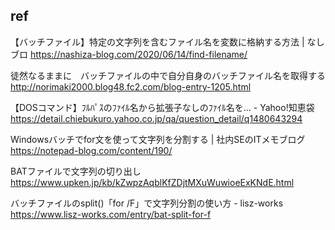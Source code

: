 ## ref



【バッチファイル】特定の文字列を含むファイル名を変数に格納する方法 | なしブロ
https://nashiza-blog.com/2020/06/14/find-filename/

徒然なるままに　バッチファイルの中で自分自身のバッチファイル名を取得する
http://norimaki2000.blog48.fc2.com/blog-entry-1205.html

【DOSコマンド】ﾌﾙﾊﾟｽのﾌｧｲﾙ名から拡張子なしのﾌｧｲﾙ名を... - Yahoo!知恵袋
https://detail.chiebukuro.yahoo.co.jp/qa/question_detail/q1480643294

Windowsバッチでfor文を使って文字列を分割する | 社内SEのITメモブログ
https://notepad-blog.com/content/190/

BATファイルで文字列の切り出し
https://www.upken.jp/kb/kZwpzAqblKfZDjtMXuWuwioeExKNdE.html

バッチファイルのsplit()「for /F」で文字列分割の使い方 - lisz-works
https://www.lisz-works.com/entry/bat-split-for-f


